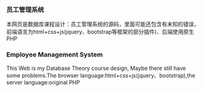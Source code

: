 ### 员工管理系统
本网页是数据库课程设计：员工管理系统的源码，里面可能还包含有未知的错误，前端语言为html+css+js(jquery、bootstrap等框架的部分插件)、后端使用原生PHP

### Employee Management System
This Web is my Database Theory course design, Maybe there still have some problems.The browser language:html+css+js(jquery、bootstrap),the server language:original PHP
